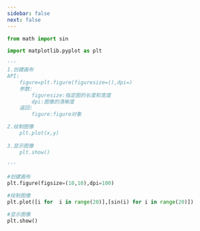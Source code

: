 ```yaml
---
sidebar: false
next: false
---
```

<BlogInfo/>






```python
from math import sin

import matplotlib.pyplot as plt

'''
1.创建画布
API:
    figure=plt.figure(figuresize=(),dpi=)
    参数:
        figuresize:指定图的长度和宽度
        dpi:图像的清晰度
    返回:
        figure:figure对象

2.绘制图像
    plt.plot(x,y)
    
3.显示图像
    plt.show()

'''

#创建画布
plt.figure(figsize=(10,10),dpi=100)

#绘制图像
plt.plot([i for  i in range(20)],[sin(i) for i in range(20)])

#显示图像
plt.show()







```






<ActionBox />
        
<style>#top-box {margin-top:0.5rem!important;}</style>